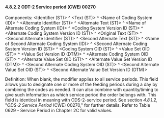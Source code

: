 #### 4.8.2.2 ODT-2 Service period (CWE) 00270

Components: &lt;Identifier (ST)> ^ &lt;Text (ST)> ^ &lt;Name of Coding System (ID)> ^ &lt;Alternate Identifier (ST)> ^ &lt;Alternate Text (ST)> ^ &lt;Name of Alternate Coding System (ID)> ^ &lt;Coding System Version ID (ST)> ^ &lt;Alternate Coding System Version ID (ST)> ^ &lt;Original Text (ST)> ^ &lt;Second Alternate Identifier (ST)> ^ &lt;Second Alternate Text (ST)> ^ &lt;Name of Second Alternate Coding System (ID)> ^ &lt;Second Alternate Coding System Version ID (ST)> ^ &lt;Coding System OID (ST)> ^ &lt;Value Set OID (ST)> ^ &lt;Value Set Version ID (DTM)> ^ &lt;Alternate Coding System OID (ST)> ^ &lt;Alternate Value Set OID (ST)> ^ &lt;Alternate Value Set Version ID (DTM)> ^ &lt;Second Alternate Coding System OID (ST)> ^ &lt;Second Alternate Value Set OID (ST)> ^ &lt;Second Alternate Value Set Version ID (DTM)>

Definition: When blank, the modifier applies to all service periods. This field allows you to designate one or more of the feeding periods during a day by combining the codes as needed. It can also combine with quantity/timing to give such information as which service period the order belongs with. This field is identical in meaning with ODS-2-service period. See section _4.8.1.2_, "_ODS-2 Service Period_ (CWE) 00270," for further details. Refer to Table 0629 - Service Period in Chapter 2C for valid values.
